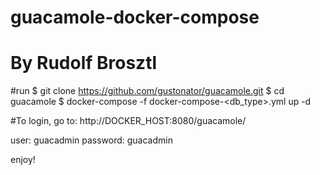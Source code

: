 # guacamole-docker-compose
# By Rudolf Brosztl

#run
$ git clone https://github.com/gustonator/guacamole.git
$ cd guacamole
$ docker-compose -f docker-compose-<db_type>.yml up -d



#To login, go to:
http://DOCKER_HOST:8080/guacamole/

user: 	  guacadmin
password: guacadmin


enjoy! 
